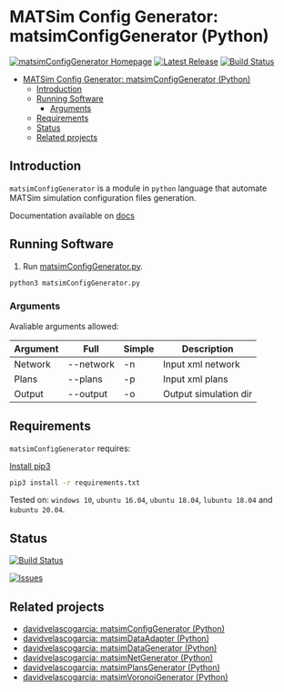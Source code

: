 # MATSim Config Generator: matsimConfigGenerator (Python)

[![matsimConfigGenerator Homepage](https://img.shields.io/badge/matsimConfigGenerator-develop-orange.svg)](https://github.com/davidvelascogarcia/matsimConfigGenerator/tree/develop/programs) [![Latest Release](https://img.shields.io/github/tag/davidvelascogarcia/matsimConfigGenerator.svg?label=Latest%20Release)](https://github.com/davidvelascogarcia/matsimConfigGenerator/tags) [![Build Status](https://travis-ci.org/davidvelascogarcia/matsimConfigGenerator.svg?branch=develop)](https://travis-ci.org/davidvelascogarcia/matsimConfigGenerator)

- [MATSim Config Generator: matsimConfigGenerator (Python)](#matsim-config-generator-matsimconfiggenerator-python)
  - [Introduction](#introduction)
  - [Running Software](#running-software)
    - [Arguments](#arguments)
  - [Requirements](#requirements)
  - [Status](#status)
  - [Related projects](#related-projects)

## Introduction

`matsimConfigGenerator` is a module in `python` language that automate MATSim simulation configuration files generation.

Documentation available on [docs](https://davidvelascogarcia.github.io/matsimConfigGenerator)

## Running Software

1. Run [matsimConfigGenerator.py](./programs).

```bash
python3 matsimConfigGenerator.py
```

### Arguments

Avaliable arguments allowed:

| Argument | Full  | Simple | Description  |
| -------  |  ---  |  ----  | -----------  |
|  Network  |  --network  |  -n  | Input xml network  |
|  Plans  |  --plans  |  -p  | Input xml plans  |
|  Output  |  --output  |  -o  | Output simulation dir  |

## Requirements

`matsimConfigGenerator` requires:

[Install pip3](https://github.com/roboticslab-uc3m/installation-guides/blob/master/install-pip.md)

```bash
pip3 install -r requirements.txt
```

Tested on: `windows 10`, `ubuntu 16.04`, `ubuntu 18.04`, `lubuntu 18.04` and `kubuntu 20.04`.

## Status

[![Build Status](https://travis-ci.org/davidvelascogarcia/matsimConfigGenerator.svg?branch=develop)](https://travis-ci.org/davidvelascogarcia/matsimConfigGenerator)

[![Issues](https://img.shields.io/github/issues/davidvelascogarcia/matsimConfigGenerator.svg?label=Issues)](https://github.com/davidvelascogarcia/matsimConfigGenerator/issues)

## Related projects

* [davidvelascogarcia: matsimConfigGenerator (Python)](https://github.com/davidvelascogarcia/matsimConfigGenerator)
* [davidvelascogarcia: matsimDataAdapter (Python)](https://github.com/davidvelascogarcia/matsimDataAdapter)
* [davidvelascogarcia: matsimDataGenerator (Python)](https://github.com/davidvelascogarcia/matsimDataGenerator)
* [davidvelascogarcia: matsimNetGenerator (Python)](https://github.com/davidvelascogarcia/matsimNetGenerator)
* [davidvelascogarcia: matsimPlansGenerator (Python)](https://github.com/davidvelascogarcia/matsimPlansGenerator)
* [davidvelascogarcia: matsimVoronoiGenerator (Python)](https://github.com/davidvelascogarcia/matsimVoronoiGenerator)
